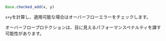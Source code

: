 ```julia
Base.checked_add(x, y)
```

`x+y`を計算し、適用可能な場合はオーバーフローエラーをチェックします。

オーバーフロープロテクションは、目に見えるパフォーマンスペナルティを課す可能性があります。
